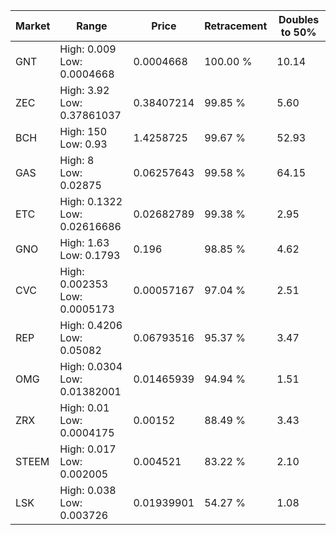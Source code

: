 | Market | Range | Price| Retracement | Doubles to 50% |
| --- | --- | --- | --- | --- |
| GNT | High: 0.009<br />Low: 0.0004668 | 0.0004668 | 100.00 % | 10.14 |
| ZEC | High: 3.92<br />Low: 0.37861037 | 0.38407214 | 99.85 % | 5.60 |
| BCH | High: 150<br />Low: 0.93 | 1.4258725 | 99.67 % | 52.93 |
| GAS | High: 8<br />Low: 0.02875 | 0.06257643 | 99.58 % | 64.15 |
| ETC | High: 0.1322<br />Low: 0.02616686 | 0.02682789 | 99.38 % | 2.95 |
| GNO | High: 1.63<br />Low: 0.1793 | 0.196 | 98.85 % | 4.62 |
| CVC | High: 0.002353<br />Low: 0.0005173 | 0.00057167 | 97.04 % | 2.51 |
| REP | High: 0.4206<br />Low: 0.05082 | 0.06793516 | 95.37 % | 3.47 |
| OMG | High: 0.0304<br />Low: 0.01382001 | 0.01465939 | 94.94 % | 1.51 |
| ZRX | High: 0.01<br />Low: 0.0004175 | 0.00152 | 88.49 % | 3.43 |
| STEEM | High: 0.017<br />Low: 0.002005 | 0.004521 | 83.22 % | 2.10 |
| LSK | High: 0.038<br />Low: 0.003726 | 0.01939901 | 54.27 % | 1.08 |
